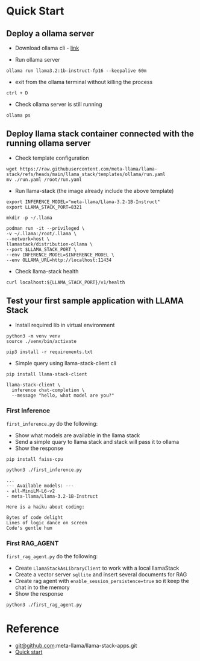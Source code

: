 # Quick Start

## Deploy a ollama server

* Download ollama cli - [link](https://ollama.com/download)
  
* Run ollama server
~~~
ollama run llama3.2:1b-instruct-fp16 --keepalive 60m
~~~

* exit from the ollama terminal without killing the process
```
ctrl + D
```

* Check ollama server is still running
~~~
ollama ps
~~~


## Deploy llama stack container connected with the running ollama server

* Check template configuration
~~~
wget https://raw.githubusercontent.com/meta-llama/llama-stack/refs/heads/main/llama_stack/templates/ollama/run.yaml 
mv ./run.yaml /root/run.yaml
~~~

* Run llama-stack (the image already include the above template)
~~~
export INFERENCE_MODEL="meta-llama/Llama-3.2-1B-Instruct"
export LLAMA_STACK_PORT=8321

mkdir -p ~/.llama

podman run -it --privileged \
-v ~/.llama:/root/.llama \
--network=host \
llamastack/distribution-ollama \
--port $LLAMA_STACK_PORT \
--env INFERENCE_MODEL=$INFERENCE_MODEL \
--env OLLAMA_URL=http://localhost:11434
~~~

* Check llama-stack health
~~~
curl localhost:${LLAMA_STACK_PORT}/v1/health
~~~

## Test your first sample application with LLAMA Stack

* Install required lib in virtual environment
~~~
python3 -m venv venv
source ./venv/bin/activate

pip3 install -r requirements.txt
~~~

* Simple query using llama-stack-client cli
~~~
pip install llama-stack-client

llama-stack-client \
  inference chat-completion \
  --message "hello, what model are you?"
~~~


### First Inference
`first_inference.py` do the following:
- Show what models are available in the llama stack
- Send a simple quary to llama stack and stack will pass it to ollama
- Show the response 
~~~
pip install faiss-cpu

python3 ./first_inference.py

...
--- Available models: ---
- all-MiniLM-L6-v2
- meta-llama/Llama-3.2-1B-Instruct

Here is a haiku about coding:

Bytes of code delight
Lines of logic dance on screen
Code's gentle hum
~~~
  
### First RAG_AGENT
`first_rag_agent.py` do the following:
- Create `LlamaStackAsLibraryClient` to work with a local llamaStack
- Create a vector server `sqllite` and insert several documents for RAG
- Create rag agent with `enable_session_persistence=true` so it keep the chat in to the memory
- Show the response 
~~~
python3 ./first_rag_agent.py
~~~

# Reference
- git@github.com:meta-llama/llama-stack-apps.git
- [Quick start](https://llama-stack.readthedocs.io/en/latest/getting_started/index.html#run-inference-with-python-sdk)

